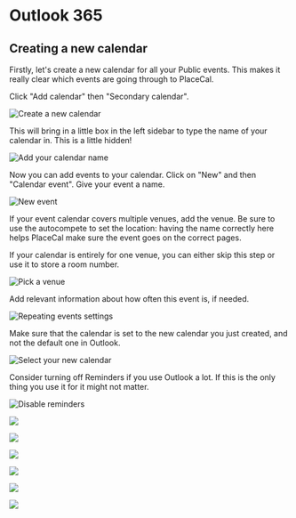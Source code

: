 # Outlook 365

## Creating a new calendar

Firstly, let's create a new calendar for all your Public events. This makes it really clear which events are going through to PlaceCal.

Click "Add calendar" then "Secondary calendar".

![Create a new calendar](/assets/outlook-calendar/01.png)

This will bring in a little box in the left sidebar to type the name of your calendar in. This is a little hidden!

![Add your calendar name](/assets/outlook-calendar/02.png)

Now you can add events to your calendar. Click on "New" and then "Calendar event". Give your event a name.

![New event](/assets/outlook-calendar/03.png)

If your event calendar covers multiple venues, add the venue. Be sure to use the autocompete to set the location: having the name correctly here helps PlaceCal make sure the event goes on the correct pages.

If your calendar is entirely for one venue, you can either skip this step or use it to store a room number.

![Pick a venue](/assets/outlook-calendar/04.png)

Add relevant information about how often this event is, if needed.

![Repeating events settings](/assets/outlook-calendar/05.png)

Make sure that the calendar is set to the new calendar you just created, and not the default one in Outlook.

![Select your new calendar](/assets/outlook-calendar/06.png)

Consider turning off Reminders if you use Outlook a lot. If this is the only thing you use it for it might not matter.

![Disable reminders](/assets/outlook-calendar/07.png)

![](/assets/outlook-calendar/08.png)

![](/assets/outlook-calendar/09.png)

![](/assets/outlook-calendar/10.png)

![](/assets/outlook-calendar/11.png)

![](/assets/outlook-calendar/12.png)

![](/assets/outlook-calendar/13.png)














